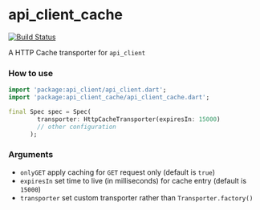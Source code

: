 # api_client_cache
[![Build Status](https://travis-ci.org/dotronglong/dart-api-client-cache.svg?branch=master)](https://travis-ci.org/dotronglong/dart-api-client-cache)

A HTTP Cache transporter for `api_client`

### How to use

```dart
import 'package:api_client/api_client.dart';
import 'package:api_client_cache/api_client_cache.dart';

final Spec spec = Spec(
        transporter: HttpCacheTransporter(expiresIn: 15000)
        // other configuration
      );
```

### Arguments

- `onlyGET` apply caching for `GET` request only (default is `true`)
- `expiresIn` set time to live (in milliseconds) for cache entry (default is `15000`)
- `transporter` set custom transporter rather than `Transporter.factory()`
